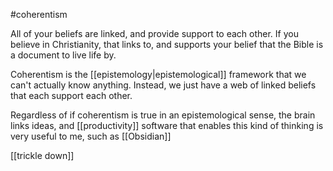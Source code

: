 #coherentism 

All of your beliefs are linked, and provide support to each other. If you believe in Christianity, that links to, and supports your belief that the Bible is a document to live life by.

Coherentism is the [[epistemology|epistemological]] framework that we can't actually know anything. Instead, we just have a web of linked beliefs that each support each other.

Regardless of if coherentism is true in an epistemological sense, the brain links ideas, and [[productivity]] software that enables this kind of thinking is very useful to me, such as [[Obsidian]]

[[trickle down]]
